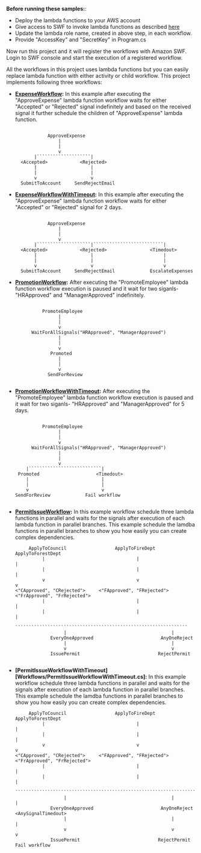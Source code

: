 
**Before running these samples:**:
* Deploy the lambda functions to your AWS account
* Give access to SWF to invoke lambda functions as described [here](https://docs.aws.amazon.com/amazonswf/latest/awsflowguide/lambda-task.html)
* Update the lambda role name, created in above step, in each workflow.
* Provide "AccessKey" and "SecretKey" in Program.cs

Now run this project and it will register the workflows with Amazon SWF. Login to SWF console and start the execution of a registered workflow. 

All the workflows in this project uses lambda functions but you can easily replace lambda function with either activity or child workflow. This project implements following three workflows:

* **[ExpenseWorkflow](Workflows/ExpenseWorkflow.cs):** In this example after executing the "ApproveExpense" lambda function workflow waits for either "Accepted" or "Rejected" signal indefinitely and based on the received signal it further schedule the children of "ApproveExpense" lambda function.

  ```

              ApproveExpense          
                  |
                  |
                  v
         |````````````````````|
    <Accepted>            <Rejected>
         |                    |
         |                    |
         v                    v
    SubmitToAccount     SendRejectEmail 
  ```
  
* **[ExpenseWorkflowWithTimeout](Workflows/ExpenseWorkflowWithTimeout.cs):** In this example after executing the "ApproveExpense" lambda function workflow waits for either "Accepted" or "Rejected" signal for 2 days.

  ```

              ApproveExpense          
                  |
                  |
                  v
         |````````````````````|``````````````````````````|
    <Accepted>            <Rejected>				<Timedout>
         |                    |							 | 	
         |                    |							 |
         v                    v							 v
    SubmitToAccount     SendRejectEmail             EscalateExpenses
  ```   

            
* **[PromotionWorkflow](Workflows/PromotionWorkflow.cs):** After executing the "PromoteEmployee" lambda function workflow execution is paused and it wait for two siganls- "HRApproved" and "ManagerApproved" indefinitely.

  ```

            PromoteEmployee          
                  |
                  |
                  v
        WaitForAllSignals("HRApproved", "ManagerApproved")
                  |
                  |
                  v
               Promoted
                  |
                  |
                  v
              SendForReview
   
  ```

            
* **[PromotionWorkflowWithTimeout](Workflows/PromotionWorkflowWithTimeout.cs):** After executing the "PromoteEmployee" lambda function workflow execution is paused and it wait for two siganls- "HRApproved" and "ManagerApproved" for 5 days.

  ```

            PromoteEmployee          
                  |
                  |
                  v
        WaitForAllSignals("HRApproved", "ManagerApproved")
                  |
                  |
                  v
      |```````````````````````````|       
   Promoted						<Timedout>
      |							  |	
      |							  | 	
      v							  v 	
  SendForReview				Fail workflow
   
  ```

* **[PermitIssueWorkflow](Workflows/PermitIssueWorkflow.cs):** In this example workflow schedule three lambda functions in parallel and waits for the signals after execution of each lambda function in parallel branches. This example schedule the lamdba functions in parallel branches to show you how easily you can create complex dependencies.

  ```
       ApplyToCouncil                  ApplyToFireDept              ApplyToForestDept
            |                                  |                           |
            |                                  |                           |
            v                                  v                           v
  <"CApproved", "CRejected">     <"FApproved", "FRejected">   <"FrApproved", "FrRejected">  
            |                                  |                           |
            |                                  |                           |
            ````````````````````````````````````````````````````````````````
                    |                                       |
               EveryOneApproved                         AnyOneReject
                    |                                       |
                    v                                       v
               IssuePermit                             RejectPermit


  ```


* **[PermitIssueWorkflowWithTimeout][Workflows/PermitIssueWorkflowWithTimeout.cs]:** In this example workflow schedule three lambda functions in parallel and waits for the signals after execution of each lambda function in parallel branches. This example schedule the lamdba functions in parallel branches to show you how easily you can create complex dependencies.

  ```
       ApplyToCouncil                  ApplyToFireDept              ApplyToForestDept
            |                                  |                           |
            |                                  |                           |
            v                                  v                           v
  <"CApproved", "CRejected">     <"FApproved", "FRejected">   <"FrApproved", "FrRejected">  
            |                                  |                           |
            |                                  |                           |
            `````````````````````````````````````````````````````````````````````````````````````
                    |                                       |									|
               EveryOneApproved                         AnyOneReject						<AnySignalTimedout>	
                    |                                       |									|	
                    v                                       v									v
               IssuePermit                             RejectPermit							Fail workflow


  ```

  
